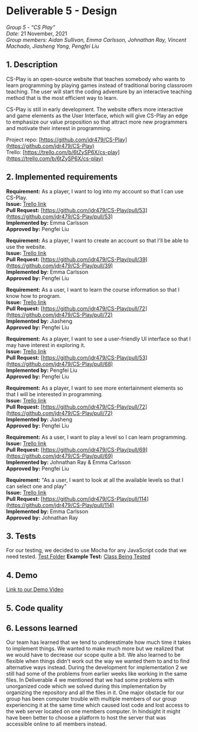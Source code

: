 # Deliverable 5 - Design

*Group 5 - “CS Play”*   
*Date:* 21 November, 2021    
*Group members: Aidan Sullivan, Emma Carlsson, Johnathan Ray, Vincent Machado, Jiasheng Yang, Pengfei Liu*    

## 1. Description
CS-Play is an open-source website that teaches somebody who wants to learn  programming by playing games instead of traditional boring classroom teaching. The user will start the coding adventure by an interactive teaching method that is the most efficient way to learn.

CS-Play is still in early development. The website offers more interactive and game elements as the User Interface, which will give CS-Play an edge to emphasize our value proposition so that attract more new programmers and motivate their interest in programming.

Project repo: [https://github.com/jdr479/CS-Play](https://github.com/jdr479/CS-Play)    
Trello: [https://trello.com/b/6tZySP6X/cs-play](https://trello.com/b/6tZySP6X/cs-play)

## 2. Implemented requirements
**Requirement:** As a player, I want to log into my account so that I can use CS-Play.  
**Issue:** [Trello link](https://trello.com/c/cph7gTzv/39-as-a-player-i-want-to-log-into-my-account-so-that-i-can-use-cs-play)    
**Pull Request:** [https://github.com/jdr479/CS-Play/pull/53](https://github.com/jdr479/CS-Play/pull/53)    
**Implemented by:** Emma Carlsson   
**Approved by:** Pengfei Liu    

**Requirement:** As a player, I want to create an account so that I'll be able to use the website.  
**Issue:** [Trello link](https://trello.com/c/gPKmxynQ/40-as-a-player-i-want-to-create-an-account-so-that-ill-be-able-to-use-the-website)   
**Pull Request:** [https://github.com/jdr479/CS-Play/pull/39](https://github.com/jdr479/CS-Play/pull/39)    
**Implemented by:** Emma Carlsson   
**Approved by:** Pengfei Liu    

**Requirement:** As a user, I want to learn the course information so that I know how to program.     
**Issue:** [Trello link](https://trello.com/c/btbAb94k/42-as-a-user-i-want-to-learn-the-course-information-so-that-i-know-how-to-program)   
**Pull Request:** [https://github.com/jdr479/CS-Play/pull/72](https://github.com/jdr479/CS-Play/pull/72)    
**Implemented by:** Jiasheng             
**Approved by:** Pengfei Liu

**Requirement:** As a player, I want to see a user-friendly UI interface so that I may have interest in exploring it.     
**Issue:** [Trello link](https://trello.com/c/3KSeDVr9/43-as-a-player-i-want-to-see-a-user-friendly-ui-interface-so-that-i-may-have-interest-in-exploring-it)    
**Pull Request:** [https://github.com/jdr479/CS-Play/pull/53](https://github.com/jdr479/CS-Play/pull/68)    
**Implemented by:** Pengfei Liu     
**Approved by:** Pengfei Liu   

**Requirement:** As a player, I want to see more entertainment elements so that I will be interested in programming.    
**Issue:** [Trello link](https://trello.com/c/gPKmxynQ/40-as-a-player-i-want-to-see-more-entertainment-elements-so-that-i-will-be-interested-in-programming)   
**Pull Request:** [https://github.com/jdr479/CS-Play/pull/72](https://github.com/jdr479/CS-Play/pull/72)    
**Implemented by:** Jiasheng  
**Approved by:** Pengfei Liu  

**Requirement:** As a user, I want to play a level so I can learn programming.    
**Issue:** [Trello link](https://trello.com/c/VGe650pi/21-as-a-user-i-want-to-play-a-level-so-i-can-learn-programming)    
**Pull Request:** [https://github.com/jdr479/CS-Play/pull/69](https://github.com/jdr479/CS-Play/pull/69)    
**Implemented by:** Johnathan Ray & Emma Carlsson     
**Approved by:** Pengfei Liu 

**Requirement:** "As a user, I want to look at all the available levels so that I can select one and play"    
**Issue:** [Trello link](https://trello.com/c/rmnk4NMz/22-as-a-user-i-want-to-look-at-all-the-available-levels-so-that-i-can-select-one-and-play)    
**Pull Request:** [https://github.com/jdr479/CS-Play/pull/114](https://github.com/jdr479/CS-Play/pull/114)    
**Implemented by:** Emma Carlsson     
**Approved by:** Johnathan Ray

## 3. Tests
For our testing, we decided to use Mocha for any JavaScript code that we need tested.
[Test Folder](https://github.com/jdr479/CS-Play/tree/main/website/tests)
**Example Test:** [Class Being Tested](https://github.com/jdr479/CS-Play/blob/main/website/Levels/level01.js)

## 4. Demo
[Link to our Demo Video](https://www.youtube.com/channel/UCzVoMn4pQRTw_o6RLB4xZTQ)

## 5. Code quality


## 6. Lessons learned
Our team has learned that we tend to underestimate how much time it takes to implement things. We wanted to make much more but we realized that 
we would have to decrease our scope quite a bit. We also learned to be flexible when things didn't work out the way we wanted them to and to find 
alternative ways instead. During the development for implementation 2 we still had some of the problems from earlier weeks like working in the same files. 
In Deliverable 4 we mentioned that we had some problems with unorganized code which we solved during this implementation by organizing the repository
and all the files in it. One major obstacle for our group has been computer trouble with multiple members of our group experiencing it at the same time which caused lost code and lost access to the web server located on one members computer. In hindsight it might have been better to choose a platform to host the server that was accessible online to all members instead. 



